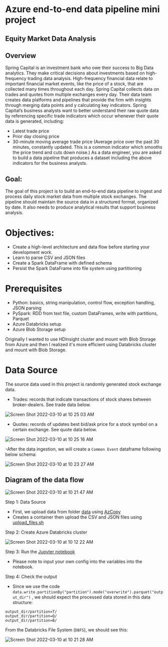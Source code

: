 # Azure end-to-end data pipeline mini project

## Equity Market Data Analysis

## Overview
Spring Capital is an investment bank who owe their success to Big Data analytics. They make critical decisions about investments based on high-frequency trading data analysis. High-frequency financial data relate to important financial market events, like the price of a stock, that are collected many times throughout each day.
Spring Capital collects data on trades and quotes from multiple exchanges every day. Their data team creates data platforms and pipelines that provide the firm with insights through merging data points and y calculating key indicators. Spring Capital’s business analysts want to better understand their raw quote data by referencing specific trade indicators which occur whenever their quote data is generated, including:
- Latest trade price
- Prior day closing price
- 30-minute moving average trade price (Average price over the past 30 minutes,
constantly updated. This is a common indicator which smooths the price trend and cuts down noise.)
As a data engineer, you are asked to build a data pipeline that produces a dataset including the above indicators for the business analysts.

## Goal:
The goal of this project is to build an end-to-end data pipeline to ingest and process daily stock market data from multiple stock exchanges. The pipeline should maintain the source data in a structured format, organized by date. It also needs to produce analytical results that support business analysis.

# Objectives:
- Create a high-level architecture and data flow before starting your development work.
- Learn to parse CSV and JSON files
- Create a Spark DataFrame with defined schema
- Persist the Spark DataFrame into file system using partitioning

# Prerequisites
- Python: basics, string manipulation, control flow, exception handling, JSON parsing
- PySpark: RDD from text file, custom DataFrames, write with partitions, Parquet
- Azure Databricks setup
- Azure Blob Storage setup

Originally I wanted to use HDInsight cluster and mount with Blob Storage from Azure and then I realized it's more efficient using Databricks cluster and mount with Blob Storage.

# Data Source
The source data used in this project is randomly generated stock exchange data.
- Trades: records that indicate transactions of stock shares between broker-dealers. See trade data below.

![Screen Shot 2022-03-10 at 10 25 03 AM](https://user-images.githubusercontent.com/70767722/157694493-524622c5-9f01-4fa1-a279-40b23bb42794.png)

- Quotes: records of updates best bid/ask price for a stock symbol on a certain exchange. See quote data below.

![Screen Shot 2022-03-10 at 10 25 16 AM](https://user-images.githubusercontent.com/70767722/157694537-4177d43e-b25e-42be-8662-c7d7aaf15be1.png)

-After the data ingestion, we will create a `Common Event` dataframe following below schema:

![Screen Shot 2022-03-10 at 10 23 27 AM](https://user-images.githubusercontent.com/70767722/157694121-91984caf-3b82-4e3e-b0d9-b9945b534620.png)

## Diagram of the data flow
![Screen Shot 2022-03-10 at 10 21 47 AM](https://user-images.githubusercontent.com/70767722/157693765-9709acf6-424f-4b2a-bef5-18b6cc4c45b9.png)

Step 1: Data Source
- First, we upload data from folder [data](https://github.com/Andy-Pham-72/Azure-End-to-End-project-1/tree/master/data) using [AzCopy](https://docs.microsoft.com/en-us/azure/storage/common/storage-use-azcopy-v10?toc=/azure/storage/blobs/toc.json) 
- Creates a container then upload the CSV and JSON files using [upload_files.sh](https://github.com/Andy-Pham-72/Azure-End-to-End-project-1/blob/master/upload_files.sh)

Step 2: Create Azure Databricks cluster

![Screen Shot 2022-03-10 at 10 12 22 AM](https://user-images.githubusercontent.com/70767722/157693600-46bbe945-7560-4b20-af8f-e964dd1512df.png)

Step 3: Run the [Jupyter notebook](https://github.com/Andy-Pham-72/Azure-End-to-End-project-1/blob/master/notebook/data_ingestion.ipynb)
- Please note to input your own config into the variables into the notebook.

Step 4: Check the output
- Since we use the code `data.write.partitionBy("partition").mode("overwrite").parquet("output_dir")` , we should expect the processed data stored in this data structure:
```
output_dir/partition=T/ 
output_dir/partition=Q/ 
output_dir/partition=B/
```

From the Databricks File System (`DBFS`), we should see this:

![Screen Shot 2022-03-10 at 10 21 28 AM](https://user-images.githubusercontent.com/70767722/157693694-c96a6ae5-6dfc-45ee-97f4-17e049126b74.png)

